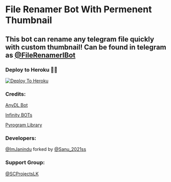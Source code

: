 # File Renamer Bot With Permenent Thumbnail

## This bot can rename any telegram file quickly with custom thumbnail! Can be found in telegram as [@FileRenamerIBot](https://t.me/FileRenamerIBot)

### Deploy to Heroku 🏃‍♂

[![Deploy To Heroku](https://www.herokucdn.com/deploy/button.svg)](https://heroku.com/deploy?template=https://github.com/ImJanindu/File-Renamer-Bot)

### Credits:

[AnyDL Bot](https://github.com/SpEcHiDe/AnyDLBot)

[Infinity BOTs](https://t.me/Infinity_BOTs)

[Pyrogram Library](https://github.com/pyrogram/pyrogram)

### Developers:

[@ImJanindu](https://t.me/ImJanindu)
forked by [@Sanu_2021ss](https://t.me/Sanu_2021ss)

### Support Group:

[@SCProjectsLK](https://t.me/SCProjectsLK)
